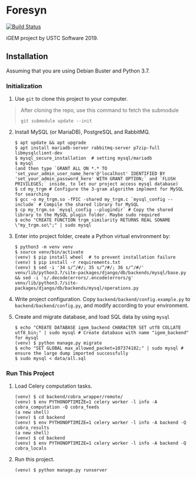 # Foresyn
[![Build Status](https://travis-ci.com/USTCSoftware2019/foresyn.svg?branch=master)](https://travis-ci.com/USTCSoftware2019/foresyn)

iGEM project by USTC Software 2019. 

## Installation

Assuming that you are using Debian Buster and Python 3.7.

### Initialization

1. Use `git` to clone this project to your computer.

>   After cloning the repo, use this command to fetch the submodule
>   ```shell
>   git submodule update --init
>   ```

2. Install MySQL (or MariaDB), PostgreSQL and RabbitMQ.

   ```shell
   $ apt update && apt upgrade
   $ apt install mariadb-server rabbitmq-server p7zip-full libmysqlclient-dev
   $ mysql_secure_installation  # setting mysql/mariadb
   $ mysql  
   (and then type `GRANT ALL ON *.* TO 'set_your_admin_user_name_here'@'localhost' IDENTIFIED BY 'set_your_admin_password_here' WITH GRANT OPTION;` and `FLUSH PRIVILEGES;` inside, to let our project access mysql database)
   $ cd my_trgm # Configure the 3-gram algorithm implment for MySQL for searching
   $ gcc -o my_trgm.so -fPIC -shared my_trgm.c `mysql_config --include` # Compile the shared library for MySQL
   $ cp my_trgm.so `mysql_config --plugindir` # Copy the shared library to the MySQL plugin folder. Maybe sudo required
   $ echo "CREATE FUNCTION trgm_similarity RETURNS REAL SONAME \"my_trgm.so\";" | sudo mysql
   ```

3. Enter into project folder, create a Python virtual environment by:

   ```shell
   $ python3 -m venv venv
   $ source venv/bin/activate
   (venv) $ pip install wheel  # to prevent installation failure
   (venv) $ pip install -r requirements.txt
   (venv) $ sed -i '34 s/^/#/; 35 s/^/#/; 36 s/^/#/' venv/lib/python3.7/site-packages/django/db/backends/mysql/base.py && sed -i 's/.decode(errors/.encode(errors/g' venv/lib/python3.7/site-packages/django/db/backends/mysql/operations.py
   ```

4. Write project configuration. Copy `backend/backend/config.example.py` to `backend/backend/config.py`, and modify according to your environment.

5. Create and migrate database, and load SQL data by using `mysql`

   ```shell
   $ echo "CREATE DATABASE igem_backend CHARACTER SET utf8 COLLATE utf8_bin;" | sudo mysql # Create database with name "igem_backend" for mysql
   (venv) $ python manage.py migrate
   $ echo "SET GLOBAL max_allowed_packet=107374182;" | sudo mysql # ensure the large dump imported successfully
   $ sudo mysql < data/all.sql
   ```

### Run This Project

1. Load Celery computation tasks.

   ```shell
   (venv) $ cd backend/cobra_wrapper/remote/
   (venv) $ env PYTHONOPTIMIZE=1 celery worker -l info -A cobra_computation -Q cobra_feeds
   (a new shell)
   (venv) $ cd backend
   (venv) $ env PYTHONOPTIMIZE=1 celery worker -l info -A backend -Q cobra_results
   (a new shell)
   (venv) $ cd backend
   (venv) $ env PYTHONOPTIMIZE=1 celery worker -l info -A backend -Q cobra_locals
   ```

2. Run this project.

   ```shell
   (venv) $ python manage.py runserver
   ```


